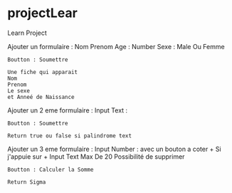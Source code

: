 # projectLear
Learn Project

Ajouter un formulaire :
    Nom
    Prenom
    Age : Number
    Sexe : Male Ou Femme

    Boutton : Soumettre

    Une fiche qui apparait
    Nom
    Prenom
    Le sexe
    et Anneé de Naissance

Ajouter un 2 eme formulaire :
    Input Text :

    Boutton : Soumettre

    Return true ou false si palindrome text


Ajouter un 3 eme formulaire :
    Input Number : avec un bouton a coter  +
    Si j'appuie sur + Input Text Max De 20
    Possibilité de supprimer  

    Boutton : Calculer la Somme

    Return Sigma
